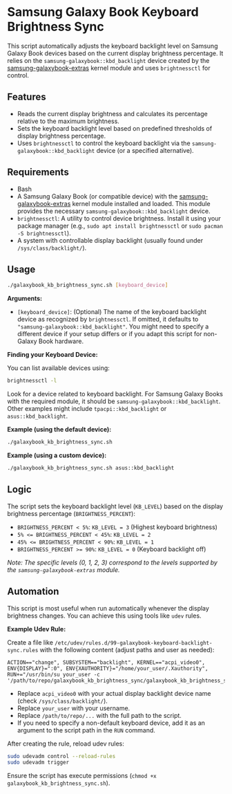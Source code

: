 # Samsung Galaxy Book Keyboard Brightness Sync

This script automatically adjusts the keyboard backlight level on Samsung Galaxy Book devices based on the current display brightness percentage. It relies on the `samsung-galaxybook::kbd_backlight` device created by the [samsung-galaxybook-extras](https://github.com/joshuagrisham/samsung-galaxybook-extras) kernel module and uses `brightnessctl` for control.

## Features

-   Reads the current display brightness and calculates its percentage relative to the maximum brightness.
-   Sets the keyboard backlight level based on predefined thresholds of display brightness percentage.
-   Uses `brightnessctl` to control the keyboard backlight via the `samsung-galaxybook::kbd_backlight` device (or a specified alternative).

## Requirements

-   Bash
-   A Samsung Galaxy Book (or compatible device) with the [samsung-galaxybook-extras](https://github.com/joshuagrisham/samsung-galaxybook-extras) kernel module installed and loaded. This module provides the necessary `samsung-galaxybook::kbd_backlight` device.
-   `brightnessctl`: A utility to control device brightness. Install it using your package manager (e.g., `sudo apt install brightnessctl` or `sudo pacman -S brightnessctl`).
-   A system with controllable display backlight (usually found under `/sys/class/backlight/`).

## Usage

```bash
./galaxybook_kb_brightness_sync.sh [keyboard_device]
```

**Arguments:**

-   `[keyboard_device]`: (Optional) The name of the keyboard backlight device as recognized by `brightnessctl`. If omitted, it defaults to `"samsung-galaxybook::kbd_backlight"`. You might need to specify a different device if your setup differs or if you adapt this script for non-Galaxy Book hardware.

**Finding your Keyboard Device:**

You can list available devices using:

```bash
brightnessctl -l
```

Look for a device related to keyboard backlight. For Samsung Galaxy Books with the required module, it should be `samsung-galaxybook::kbd_backlight`. Other examples might include `tpacpi::kbd_backlight` or `asus::kbd_backlight`.

**Example (using the default device):**

```bash
./galaxybook_kb_brightness_sync.sh
```

**Example (using a custom device):**

```bash
./galaxybook_kb_brightness_sync.sh asus::kbd_backlight
```

## Logic

The script sets the keyboard backlight level (`KB_LEVEL`) based on the display brightness percentage (`BRIGHTNESS_PERCENT`):

-   `BRIGHTNESS_PERCENT < 5%`: `KB_LEVEL = 3` (Highest keyboard brightness)
-   `5% <= BRIGHTNESS_PERCENT < 45%`: `KB_LEVEL = 2`
-   `45% <= BRIGHTNESS_PERCENT < 90%`: `KB_LEVEL = 1`
-   `BRIGHTNESS_PERCENT >= 90%`: `KB_LEVEL = 0` (Keyboard backlight off)

*Note: The specific levels (0, 1, 2, 3) correspond to the levels supported by the `samsung-galaxybook-extras` module.*

## Automation

This script is most useful when run automatically whenever the display brightness changes. You can achieve this using tools like `udev` rules.

**Example Udev Rule:**

Create a file like `/etc/udev/rules.d/99-galaxybook-keyboard-backlight-sync.rules` with the following content (adjust paths and user as needed):

```udev
ACTION=="change", SUBSYSTEM=="backlight", KERNEL=="acpi_video0", ENV{DISPLAY}=":0", ENV{XAUTHORITY}="/home/your_user/.Xauthority", RUN+="/usr/bin/su your_user -c '/path/to/repo/galaxybook_kb_brightness_sync/galaxybook_kb_brightness_sync.sh'"
```

-   Replace `acpi_video0` with your actual display backlight device name (check `/sys/class/backlight/`).
-   Replace `your_user` with your username.
-   Replace `/path/to/repo/...` with the full path to the script.
-   If you need to specify a non-default keyboard device, add it as an argument to the script path in the `RUN` command.

After creating the rule, reload udev rules:

```bash
sudo udevadm control --reload-rules
sudo udevadm trigger
```

Ensure the script has execute permissions (`chmod +x galaxybook_kb_brightness_sync.sh`).